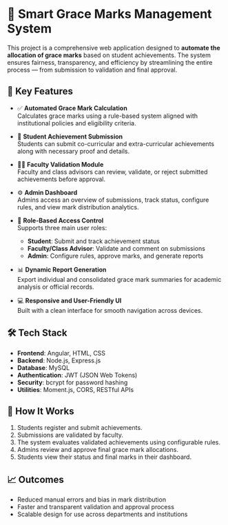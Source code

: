 # 🧠 Smart Grace Marks Management System

This project is a comprehensive web application designed to **automate the allocation of grace marks** based on student achievements. The system ensures fairness, transparency, and efficiency by streamlining the entire process — from submission to validation and final approval.

## 🔧 Key Features

- ✅ **Automated Grace Mark Calculation**  
  Calculates grace marks using a rule-based system aligned with institutional policies and eligibility criteria.

- 📝 **Student Achievement Submission**  
  Students can submit co-curricular and extra-curricular achievements along with necessary proof and details.

- 👨‍🏫 **Faculty Validation Module**  
  Faculty and class advisors can review, validate, or reject submitted achievements before approval.

- ⚙️ **Admin Dashboard**  
  Admins access an overview of submissions, track status, configure rules, and view mark distribution analytics.

- 🔐 **Role-Based Access Control**  
  Supports three main user roles:  
  - **Student**: Submit and track achievement status  
  - **Faculty/Class Advisor**: Validate and comment on submissions  
  - **Admin**: Configure rules, approve marks, and generate reports

- 📊 **Dynamic Report Generation**  
  Export individual and consolidated grace mark summaries for academic analysis or official records.

- 💻 **Responsive and User-Friendly UI**  
  Built with a clean interface for smooth navigation across devices.

## 🛠️ Tech Stack

- **Frontend**: Angular, HTML, CSS  
- **Backend**: Node.js, Express.js  
- **Database**: MySQL  
- **Authentication**: JWT (JSON Web Tokens)  
- **Security**: bcrypt for password hashing  
- **Utilities**: Moment.js, CORS, RESTful APIs

## 🚀 How It Works

1. Students register and submit achievements.
2. Submissions are validated by faculty.
3. The system evaluates validated achievements using configurable rules.
4. Admins review and approve final grace mark allocations.
5. Students view their status and final marks in their dashboard.

## 📈 Outcomes

- Reduced manual errors and bias in mark distribution  
- Faster and transparent validation and approval process  
- Scalable design for use across departments and institutions
